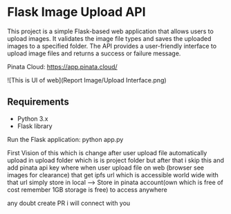 # Flask Image Upload API

This project is a simple Flask-based web application that allows users to upload images. It validates the image file types and saves the uploaded images to a specified folder. The API provides a user-friendly interface to upload image files and returns a success or failure message.

Pinata Cloud:
https://app.pinata.cloud/

![This is UI of web](Report Image/Upload Interface.png)


## Requirements

- Python 3.x
- Flask library

Run the Flask application:
python app.py

First Vision of this which is change 
after user upload file automatically upload in upload folder which is is project folder but after that i skip this and add pinata api key where when user upload file on web (browser see images for clearance) that get ipfs url which is accessible world wide with that url
simply store in local --> Store in pinata account(own which is free of cost remember 1GB storage is free) to access anywhere

any doubt create PR i will connect with you
